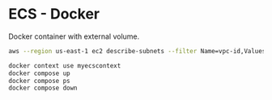 # ECS - Docker

Docker container with external volume.

```bash
aws --region us-east-1 ec2 describe-subnets --filter Name=vpc-id,Values=vpc-0ca5772d21c774589

docker context use myecscontext
docker compose up
docker compose ps
docker compose down
```
